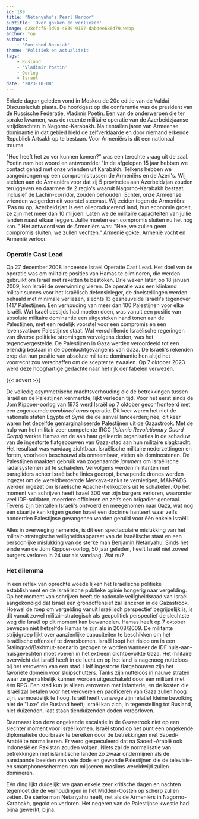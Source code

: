 ```yaml
---
id: 189
title: "Netanyahu's Pearl Harbor"
subtitle: 'Over gokken en verliezen'
image: d28cfcf5-3d98-4839-9107-dabdee686d79.webp
anchor: Top
authors:
    - 'Punished Bosniak'
theme: 'Politiek en Actualiteit'
tags:
    - Rusland
    - 'Vladimir Poetin'
    - Oorlog
    - Israël
date: '2023-10-08'
---
```


Enkele dagen geleden vond in Moskou de 20e editie van de Valdai Discussieclub plaats. De hoofdgast op die conferentie was de president van de Russische Federatie, Vladimir Poetin. Een van de onderwerpen die ter sprake kwamen, was de recente militaire operatie van de Azerbeidzjaanse strijdkrachten in Nagorno-Karabakh. Na tientallen jaren van Armeense dominantie in dat gebied hield de zelfverklaarde en door niemand erkende Republiek Artsakh op te bestaan. Voor Armeniërs is dit een nationaal trauma.

"Hoe heeft het zo ver kunnen komen?" was een terechte vraag uit de zaal. Poetin nam het woord en antwoordde: "In de afgelopen 15 jaar hebben we contact gehad met onze vrienden uit Karabakh. Telkens hebben we aangedrongen op een compromis tussen de Armeniërs en de Azeri's. Wij stelden aan de Armeniërs voor dat zij 5 provincies aan Azerbeidzjan zouden teruggeven en daarmee de 2 regio's waaruit Nagorno-Karabakh bestaat, inclusief de Lachin-corridor, zouden behouden. Echter, onze Armeense vrienden weigerden dit voorstel steevast. Wij zeiden tegen de Armeniërs: 'Pas nu op, Azerbeidzjan is een olieproducerend land, hun economie groeit, ze zijn met meer dan 10 miljoen. Laten we de militaire capaciteiten van jullie landen naast elkaar leggen. Jullie moeten een compromis sluiten nu het nog kan.'" Het antwoord van de Armeniërs was: "Nee, we zullen geen compromis sluiten, we zullen vechten." Armenië gokte, Armenië vocht en Armenië verloor.


### Operatie Cast Lead

Op 27 december 2008 lanceerde Israël Operatie Cast Lead. Het doel van de operatie was om militaire posities van Hamas te elimineren, die werden gebruikt om Israël met raketten te bestoken. Drie weken later, op 18 januari 2009, kon Israël de overwinning vieren. De operatie was een klinkend militair succes voor het Israëlisch defensieleger, de doelstellingen werden behaald met minimale verliezen, slechts 13 gesneuvelde Israëli's tegenover 1417 Palestijnen. Een verhouding van meer dan 100 Palestijnen voor elke Israëli. Wat Israël destijds had moeten doen, was vanuit een positie van absolute militaire dominantie een uitgestoken hand tonen aan de Palestijnen, met een redelijk voorstel voor een compromis en een levensvatbare Palestijnse staat. Wat verschillende Israëlische regeringen van diverse politieke stromingen vervolgens deden, was het tegenovergestelde. De Palestijnen in Gaza werden veroordeeld tot een ellendig bestaan in de openluchtgevangenis van Gaza. De Israëli's rekenden erop dat hun positie van absolute militaire dominantie hen altijd het voorrecht zou verschaffen om de scepter te zwaaien. Op 7 oktober 2023 werd deze hooghartige gedachte naar het rijk der fabelen verwezen.

{{< advert >}}

De volledig asymmetrische machtsverhouding die de betrekkingen tussen Israël en de Palestijnen kenmerkte, lijkt verleden tijd. Voor het eerst sinds de Jom Kippoer-oorlog van 1973 werd Israël op 7 oktober geconfronteerd met een zogenaamde *combined arms* operatie. Dit keer waren het niet de nationale staten Egypte of Syrië die de aanval lanceerden; nee, dit keer waren het dezelfde gemarginaliseerde Palestijnen uit de Gazastrook. Met de hulp van het militair zeer competente IRGC (*Islamic Revolutionary Guard Corps*) werkte Hamas en de aan haar gelieerde organisaties in de schaduw van de ingestorte flatgebouwen van Gaza-stad aan hun militaire slagkracht. Het resultaat was vandaag zichtbaar. Israëlische militaire nederzettingen en forten, voorheen beschouwd als onneembaar, vielen als dominostenen. De Palestijnen maakten gebruik van zogenaamde *jammers* om Israëlische radarsystemen uit te schakelen. Vervolgens werden militanten met paragliders achter Israëlische linies gedropt, bewapende drones werden ingezet om de wereldberoemde Merkava-tanks te vernietigen, MANPADS werden ingezet om Israëlische Apache-helikopters uit te schakelen. Op het moment van schrijven heeft Israël 300 van zijn burgers verloren, waaronder veel IDF-soldaten, meerdere officieren en zelfs een brigadier-generaal. Tevens zijn tientallen Israëli's ontvoerd en meegenomen naar Gaza, wat nog een staartje kan krijgen gezien Israël een doctrine hanteert waar zelfs honderden Palestijnse gevangenen worden geruild voor één enkele Israëli.

Alles in overweging nemende, is dit een spectaculaire mislukking van het militair-strategische veiligheidsapparaat van de Israëlische staat en een persoonlijke mislukking van de sterke man Benjamin Netanyahu. Sinds het einde van de Jom Kippoer-oorlog, 50 jaar geleden, heeft Israël niet zoveel burgers verloren in 24 uur als vandaag. Wat nu?


### Het dilemma

In een reflex van oprechte woede lijken het Israëlische politieke establishment en de Israëlische publieke opinie hongerig naar vergelding. Op het moment van schrijven heeft de nationale veiligheidsraad van Israël aangekondigd dat Israël een grondoffensief zal lanceren in de Gazastrook. Hoewel de roep om vergelding vanuit Israëlisch perspectief begrijpelijk is, is dit vanuit zowel militair-strategisch als geopolitiek perspectief de slechtste weg die Israël op dit moment kan bewandelen. Hamas heeft op 7 oktober bewezen niet hetzelfde Hamas te zijn als in 2008/2009. De militante strijdgroep lijkt over aanzienlijke capaciteiten te beschikken om het Israëlische offensief te dwarsbomen. Israël loopt het risico om in een Stalingrad/Bakhmut-scenario gezogen te worden wanneer de IDF huis-aan-huisgevechten moet voeren in het extreem dichtbevolkte Gaza. Het militaire overwicht dat Israël heeft in de lucht en op het land is nagenoeg nutteloos bij het veroveren van een stad. Half ingestorte flatgebouwen zijn het favoriete domein voor sluipschutters. Tanks zijn nutteloos in nauwe straten waar ze gemakkelijk kunnen worden uitgeschakeld door één militant met één RPG. Een stad kun je alleen veroveren met infanterie, en de kosten die Israël zal betalen voor het veroveren en pacificeren van Gaza zullen hoog zijn, vermoedelijk te hoog. Israël heeft vanwege zijn relatief kleine bevolking niet de "luxe" die Rusland heeft; Israël kan zich, in tegenstelling tot Rusland, niet duizenden, laat staan tienduizenden doden veroorloven.

Daarnaast kon deze ongekende escalatie in de Gazastrook niet op een slechter moment voor Israël komen. Israël stond op het punt een ongekende diplomatieke doorbraak te bereiken door de betrekkingen met Saoedi-Arabië te normaliseren. Er werd gespeculeerd dat na Saoedi-Arabië ook Indonesië en Pakistan zouden volgen. Niets zal de normalisatie van betrekkingen met islamitische landen zo zwaar ondermijnen als de aanstaande beelden van vele dode en gewonde Palestijnen die de televisie- en smartphoneschermen van miljoenen moslims wereldwijd zullen domineren.

Eén ding lijkt duidelijk: we gaan enkele zeer kritische dagen en nachten tegemoet die de verhoudingen in het Midden-Oosten op scherp zullen zetten. De sterke man Netanyahu heeft, net als de Armeniërs in Nagorno-Karabakh, gegokt en verloren. Het negeren van de Palestijnse kwestie had bijna gewerkt, bijna.
